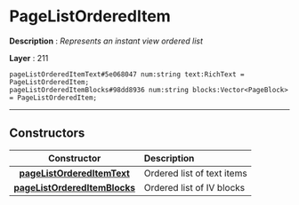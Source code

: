 # PageListOrderedItem

**Description** : *Represents an instant view ordered list*

**Layer** : 211

```tl
pageListOrderedItemText#5e068047 num:string text:RichText = PageListOrderedItem;
pageListOrderedItemBlocks#98dd8936 num:string blocks:Vector<PageBlock> = PageListOrderedItem;
```

---

## Constructors

| Constructor | Description |
| :---: | :--- |
| [**pageListOrderedItemText**](constructor/pageListOrderedItemText) | Ordered list of text items |
| [**pageListOrderedItemBlocks**](constructor/pageListOrderedItemBlocks) | Ordered list of IV blocks |